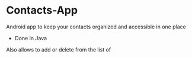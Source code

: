 # Contacts-App

Android app to keep your contacts organized and accessible in one place

- Done in Java

Also allows to add or delete from the list of 






